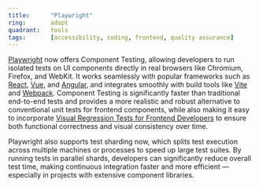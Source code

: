 ```yaml
---
title:      "Playwright"
ring:       adopt
quadrant:   tools
tags:       [accessibility, coding, frontend, quality assurance]
---
```


[Playwright](https://playwright.dev/) now offers Component Testing, allowing developers to run isolated tests on UI components directly in real browsers like Chromium, Firefox, and WebKit. It works seamlessly with popular frameworks such as [React](/languages-and-frameworks/react/), [Vue](/languages-and-frameworks/vue/), and [Angular](languages-and-frameworks/angular/), and integrates smoothly with build tools like [Vite](/tools/vite/) and [Webpack](https://techradar.aoe.com/tools/webpack/).
Component Testing is significantly faster than traditional end-to-end tests and provides a more realistic and robust alternative to conventional unit tests for frontend components, while also making it easy to incorporate [Visual Regression Tests for Frontend Developers](methods-and-patterns/visual-regression-tests/) to ensure both functional correctness and visual consistency over time.

Playwright also supports test sharding now, which splits test execution across multiple machines or processes to speed up large test suites. By running tests in parallel shards, developers can significantly reduce overall test time, making continuous integration faster and more efficient — especially in projects with extensive component libraries.
